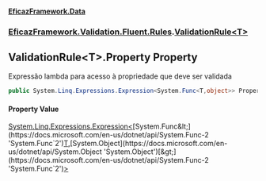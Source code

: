 #### [EficazFramework.Data](EficazFrameworkData.md 'EficazFramework Data')
### [EficazFramework.Validation.Fluent.Rules](EficazFrameworkData.md#EficazFramework_Validation_Fluent_Rules 'EficazFramework.Validation.Fluent.Rules').[ValidationRule&lt;T&gt;](ValidationRule_T_.md 'EficazFramework.Validation.Fluent.Rules.ValidationRule&lt;T&gt;')
## ValidationRule&lt;T&gt;.Property Property
Expressão lambda para acesso à propriedade que deve ser validada  
```csharp
public System.Linq.Expressions.Expression<System.Func<T,object>> Property { get; set; }
```
#### Property Value
[System.Linq.Expressions.Expression&lt;](https://docs.microsoft.com/en-us/dotnet/api/System.Linq.Expressions.Expression-1 'System.Linq.Expressions.Expression`1')[System.Func&lt;](https://docs.microsoft.com/en-us/dotnet/api/System.Func-2 'System.Func`2')[T](ValidationRule_T_.md#EficazFramework_Validation_Fluent_Rules_ValidationRule_T__T 'EficazFramework.Validation.Fluent.Rules.ValidationRule&lt;T&gt;.T')[,](https://docs.microsoft.com/en-us/dotnet/api/System.Func-2 'System.Func`2')[System.Object](https://docs.microsoft.com/en-us/dotnet/api/System.Object 'System.Object')[&gt;](https://docs.microsoft.com/en-us/dotnet/api/System.Func-2 'System.Func`2')[&gt;](https://docs.microsoft.com/en-us/dotnet/api/System.Linq.Expressions.Expression-1 'System.Linq.Expressions.Expression`1')
